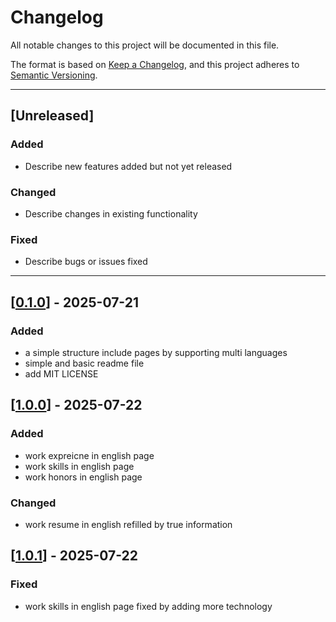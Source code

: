 # Changelog

All notable changes to this project will be documented in this file.

The format is based on [Keep a Changelog](https://keepachangelog.com/en/1.0.0/),
and this project adheres to [Semantic Versioning](https://semver.org/).

---

## [Unreleased]

### Added
- Describe new features added but not yet released

### Changed
- Describe changes in existing functionality

### Fixed
- Describe bugs or issues fixed

---

## [[0.1.0](https://github.com/rahmasir/resume/releases/tag/v0.1.0)] - 2025-07-21 

### Added
- a simple structure include pages by supporting multi languages
- simple and basic readme file
- add MIT LICENSE

## [[1.0.0](https://github.com/rahmasir/resume/releases/tag/v1.0.0)] - 2025-07-22 

### Added
- work expreicne in english page
- work skills in english page
- work honors in english page

### Changed
- work resume in english refilled by true information


## [[1.0.1](https://github.com/rahmasir/resume/releases/tag/v1.0.1)] - 2025-07-22 

### Fixed
- work skills in english page fixed by adding more technology
